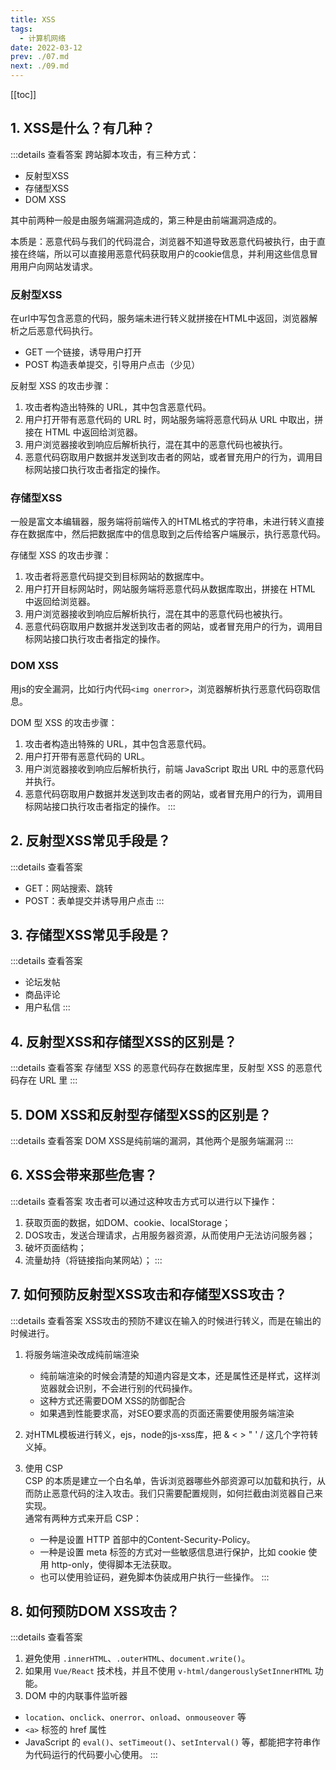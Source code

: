 ```yaml
---
title: XSS
tags: 
  - 计算机网络
date: 2022-03-12
prev: ./07.md
next: ./09.md
---
```

[[toc]]
## 1. XSS是什么？有几种？

:::details 查看答案
跨站脚本攻击，有三种方式：
  - 反射型XSS
  - 存储型XSS
  - DOM XSS

其中前两种一般是由服务端漏洞造成的，第三种是由前端漏洞造成的。

本质是：恶意代码与我们的代码混合，浏览器不知道导致恶意代码被执行，由于直接在终端，所以可以直接用恶意代码获取用户的cookie信息，并利用这些信息冒用用户向网站发请求。

### 反射型XSS
在url中写包含恶意的代码，服务端未进行转义就拼接在HTML中返回，浏览器解析之后恶意代码执行。
  - GET 一个链接，诱导用户打开
  - POST 构造表单提交，引导用户点击（少见）

反射型 XSS 的攻击步骤： 
1. 攻击者构造出特殊的 URL，其中包含恶意代码。 
2. ⽤户打开带有恶意代码的 URL 时，⽹站服务端将恶意代码从 URL 中取出，拼接在 HTML 中返回给浏览器。 
3. ⽤户浏览器接收到响应后解析执⾏，混在其中的恶意代码也被执⾏。 
4. 恶意代码窃取⽤户数据并发送到攻击者的⽹站，或者冒充⽤户的⾏为，调⽤⽬标⽹站接⼝执⾏攻击者指定的操作。

### 存储型XSS
一般是富文本编辑器，服务端将前端传入的HTML格式的字符串，未进行转义直接存在数据库中，然后把数据库中的信息取到之后传给客户端展示，执行恶意代码。

存储型 XSS 的攻击步骤： 
1. 攻击者将恶意代码提交到⽬标⽹站的数据库中。 
2. ⽤户打开⽬标⽹站时，⽹站服务端将恶意代码从数据库取出，拼接在 HTML 中返回给浏览器。 
3. ⽤户浏览器接收到响应后解析执⾏，混在其中的恶意代码也被执⾏。 
4. 恶意代码窃取⽤户数据并发送到攻击者的⽹站，或者冒充⽤户的⾏为，调⽤⽬标⽹站接⼝执⾏攻击者指定的操作。
### DOM XSS
用js的安全漏洞，比如行内代码`<img onerror>`，浏览器解析执行恶意代码窃取信息。

DOM 型 XSS 的攻击步骤：
1. 攻击者构造出特殊的 URL，其中包含恶意代码。 
2. ⽤户打开带有恶意代码的 URL。 
3. ⽤户浏览器接收到响应后解析执⾏，前端 JavaScript 取出 URL 中的恶意代码并执⾏。 
4. 恶意代码窃取⽤户数据并发送到攻击者的⽹站，或者冒充⽤户的⾏为，调⽤⽬标⽹站接⼝执⾏攻击者指定的操作。
:::

## 2. 反射型XSS常见手段是？
:::details 查看答案
- GET：网站搜索、跳转
- POST：表单提交并诱导用户点击
:::

## 3. 存储型XSS常见手段是？
:::details 查看答案
- 论坛发帖
- 商品评论
- 用户私信
:::

## 4. 反射型XSS和存储型XSS的区别是？
:::details 查看答案
存储型 XSS 的恶意代码存在数据库里，反射型 XSS 的恶意代码存在 URL 里
:::

## 5. DOM XSS和反射型存储型XSS的区别是？
:::details 查看答案
DOM XSS是纯前端的漏洞，其他两个是服务端漏洞
:::

## 6. XSS会带来那些危害？
:::details 查看答案
攻击者可以通过这种攻击方式可以进行以下操作：
1. 获取页面的数据，如DOM、cookie、localStorage；
2. DOS攻击，发送合理请求，占用服务器资源，从而使用户无法访问服务器；
3. 破坏页面结构；
4. 流量劫持（将链接指向某网站）；
:::

## 7. 如何预防反射型XSS攻击和存储型XSS攻击？
:::details 查看答案
XSS攻击的预防不建议在输入的时候进行转义，而是在输出的时候进行。
1. 将服务端渲染改成纯前端渲染
    + 纯前端渲染的时候会清楚的知道内容是文本，还是属性还是样式，这样浏览器就会识别，不会进行别的代码操作。
    + 这种方式还需要DOM XSS的防御配合
    + 如果遇到性能要求高，对SEO要求高的页面还需要使用服务端渲染

2. 对HTML模板进行转义，ejs，node的js-xss库，把 & < > " ' / 这几个字符转义掉。

3. 使用 CSP  
CSP 的本质是建立一个白名单，告诉浏览器哪些外部资源可以加载和执行，从而防止恶意代码的注入攻击。我们只需要配置规则，如何拦截由浏览器自己来实现。  
通常有两种方式来开启 CSP：
    - 一种是设置 HTTP 首部中的Content-Security-Policy。
    - 一种是设置 meta 标签的方式对一些敏感信息进行保护，比如 cookie 使用 http-only，使得脚本无法获取。
    - 也可以使用验证码，避免脚本伪装成用户执行一些操作。
:::

## 8. 如何预防DOM XSS攻击？
:::details 查看答案
1. 避免使用 `.innerHTML`、`.outerHTML`、`document.write()`。
2. 如果用 `Vue/React` 技术栈，并且不使用 `v-html/dangerouslySetInnerHTML` 功能。
3. DOM 中的内联事件监听器
  + `location`、`onclick`、`onerror`、`onload`、`onmouseover` 等
  + `<a>` 标签的 href 属性
  + JavaScript 的 `eval()`、`setTimeout()`、`setInterval()` 等，都能把字符串作为代码运行的代码要小心使用。
:::
